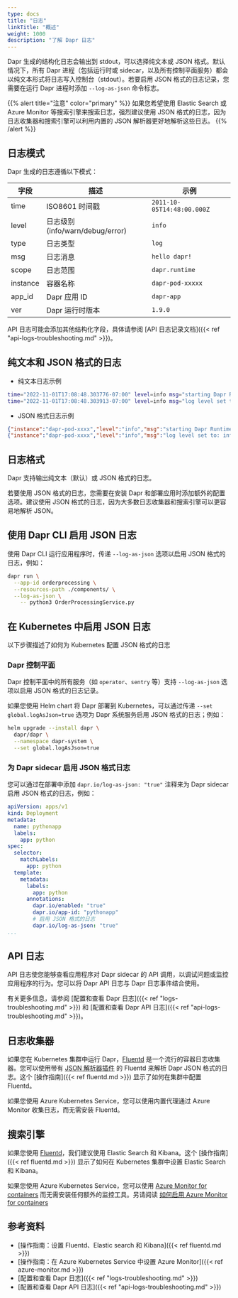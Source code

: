 ```yaml
---
type: docs
title: "日志"
linkTitle: "概述"
weight: 1000
description: "了解 Dapr 日志"
---
```


Dapr 生成的结构化日志会输出到 stdout，可以选择纯文本或 JSON 格式。默认情况下，所有 Dapr 进程（包括运行时或 sidecar，以及所有控制平面服务）都会以纯文本形式将日志写入控制台（stdout）。若要启用 JSON 格式的日志记录，您需要在运行 Dapr 进程时添加 `--log-as-json` 命令标志。

{{% alert title="注意" color="primary" %}}
如果您希望使用 Elastic Search 或 Azure Monitor 等搜索引擎来搜索日志，强烈建议使用 JSON 格式的日志，因为日志收集器和搜索引擎可以利用内置的 JSON 解析器更好地解析这些日志。
{{% /alert %}}

## 日志模式

Dapr 生成的日志遵循以下模式：

| 字段 | 描述       | 示例 |
|-------|-------------------|---------|
| time  | ISO8601 时间戳 | `2011-10-05T14:48:00.000Z` |
| level | 日志级别 (info/warn/debug/error) | `info` |
| type  | 日志类型 | `log` |
| msg   | 日志消息 | `hello dapr!` |
| scope | 日志范围 | `dapr.runtime` |
| instance | 容器名称 | `dapr-pod-xxxxx` |
| app_id | Dapr 应用 ID | `dapr-app` |
| ver | Dapr 运行时版本 | `1.9.0` |

API 日志可能会添加其他结构化字段，具体请参阅 [API 日志记录文档]({{< ref "api-logs-troubleshooting.md" >}})。

## 纯文本和 JSON 格式的日志

* 纯文本日志示例

```bash
time="2022-11-01T17:08:48.303776-07:00" level=info msg="starting Dapr Runtime -- version 1.9.0 -- commit v1.9.0-g5dfcf2e" instance=dapr-pod-xxxx scope=dapr.runtime type=log ver=1.9.0
time="2022-11-01T17:08:48.303913-07:00" level=info msg="log level set to: info" instance=dapr-pod-xxxx scope=dapr.runtime type=log ver=1.9.0
```

* JSON 格式日志示例

```json
{"instance":"dapr-pod-xxxx","level":"info","msg":"starting Dapr Runtime -- version 1.9.0 -- commit v1.9.0-g5dfcf2e","scope":"dapr.runtime","time":"2022-11-01T17:09:45.788005Z","type":"log","ver":"1.9.0"}
{"instance":"dapr-pod-xxxx","level":"info","msg":"log level set to: info","scope":"dapr.runtime","time":"2022-11-01T17:09:45.788075Z","type":"log","ver":"1.9.0"}
```

## 日志格式

Dapr 支持输出纯文本（默认）或 JSON 格式的日志。

若要使用 JSON 格式的日志，您需要在安装 Dapr 和部署应用时添加额外的配置选项。建议使用 JSON 格式的日志，因为大多数日志收集器和搜索引擎可以更容易地解析 JSON。

## 使用 Dapr CLI 启用 JSON 日志

使用 Dapr CLI 运行应用程序时，传递 `--log-as-json` 选项以启用 JSON 格式的日志，例如：

```sh
dapr run \
  --app-id orderprocessing \
  --resources-path ./components/ \
  --log-as-json \
    -- python3 OrderProcessingService.py
```

## 在 Kubernetes 中启用 JSON 日志

以下步骤描述了如何为 Kubernetes 配置 JSON 格式的日志

### Dapr 控制平面

Dapr 控制平面中的所有服务（如 `operator`、`sentry` 等）支持 `--log-as-json` 选项以启用 JSON 格式的日志记录。

如果您使用 Helm chart 将 Dapr 部署到 Kubernetes，可以通过传递 `--set global.logAsJson=true` 选项为 Dapr 系统服务启用 JSON 格式的日志；例如：

```bash
helm upgrade --install dapr \
  dapr/dapr \
  --namespace dapr-system \
  --set global.logAsJson=true
```

### 为 Dapr sidecar 启用 JSON 格式日志

您可以通过在部署中添加 `dapr.io/log-as-json: "true"` 注释来为 Dapr sidecar 启用 JSON 格式的日志，例如：

```yaml
apiVersion: apps/v1
kind: Deployment
metadata:
  name: pythonapp
  labels:
    app: python
spec:
  selector:
    matchLabels:
      app: python
  template:
    metadata:
      labels:
        app: python
      annotations:
        dapr.io/enabled: "true"
        dapr.io/app-id: "pythonapp"
        # 启用 JSON 格式的日志
        dapr.io/log-as-json: "true"
...
```

## API 日志

API 日志使您能够查看应用程序对 Dapr sidecar 的 API 调用，以调试问题或监控应用程序的行为。您可以将 Dapr API 日志与 Dapr 日志事件结合使用。

有关更多信息，请参阅 [配置和查看 Dapr 日志]({{< ref "logs-troubleshooting.md" >}}) 和 [配置和查看 Dapr API 日志]({{< ref "api-logs-troubleshooting.md" >}})。

## 日志收集器

如果您在 Kubernetes 集群中运行 Dapr，[Fluentd](https://www.fluentd.org/) 是一个流行的容器日志收集器。您可以使用带有 [JSON 解析器插件](https://docs.fluentd.org/parser/json) 的 Fluentd 来解析 Dapr JSON 格式的日志。这个 [操作指南]({{< ref fluentd.md >}}) 显示了如何在集群中配置 Fluentd。

如果您使用 Azure Kubernetes Service，您可以使用内置代理通过 Azure Monitor 收集日志，而无需安装 Fluentd。

## 搜索引擎

如果您使用 [Fluentd](https://www.fluentd.org/)，我们建议使用 Elastic Search 和 Kibana。这个 [操作指南]({{< ref fluentd.md >}}) 显示了如何在 Kubernetes 集群中设置 Elastic Search 和 Kibana。

如果您使用 Azure Kubernetes Service，您可以使用 [Azure Monitor for containers](https://docs.microsoft.com/azure/azure-monitor/insights/container-insights-overview) 而无需安装任何额外的监控工具。另请阅读 [如何启用 Azure Monitor for containers](https://docs.microsoft.com/azure/azure-monitor/insights/container-insights-onboard)

## 参考资料

- [操作指南：设置 Fluentd、Elastic search 和 Kibana]({{< ref fluentd.md >}})
- [操作指南：在 Azure Kubernetes Service 中设置 Azure Monitor]({{< ref azure-monitor.md >}})
- [配置和查看 Dapr 日志]({{< ref "logs-troubleshooting.md" >}})
- [配置和查看 Dapr API 日志]({{< ref "api-logs-troubleshooting.md" >}})
